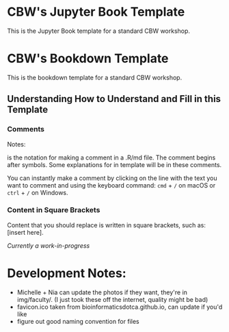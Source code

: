 # CBW's Jupyter Book Template

This is the Jupyter Book template for a standard CBW workshop.

# CBW's Bookdown Template

This is the bookdown template for a standard CBW workshop.

## Understanding How to Understand and Fill in this Template

### Comments

Notes:

<!--- comment ---> is the notation for making a comment in a .R/md file. The comment begins after <!--- and ends after the FIRST ---> symbols.

<!-- This is a comment. --> Some explanations for in template will be in these comments.

You can instantly make a comment by clicking on the line with the text you want to comment and using the keyboard command: `cmd` + `/` on macOS or `ctrl` + `/` on Windows.

### Content in Square Brackets

Content that you should replace is written in square brackets, such as: [insert here].

*Currently a work-in-progress*

# Development Notes:
- Michelle + Nia can update the photos if they want, they're in img/faculty/. (I just took these off the internet, quality might be bad)
- favicon.ico taken from bioinformaticsdotca.github.io, can update if you'd like
- figure out good naming convention for files
